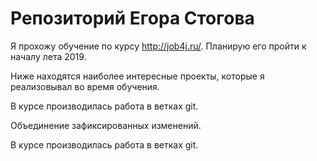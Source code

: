 # Репозиторий Егора Стогова

Я прохожу обучение по курсу http://job4j.ru/. Планирую его пройти к началу лета 2019.

Ниже находятся наиболее интересные проекты, которые я реализовывал во время обучения.

В курсе производилась работа в ветках git.

Объединение зафиксированных изменений.

В курсе производилась работа в ветках git.